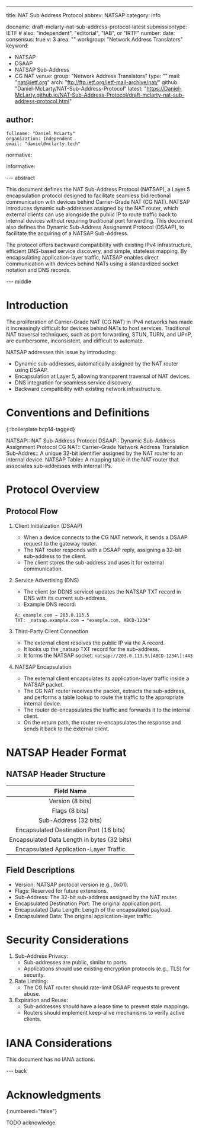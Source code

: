 ---
title: NAT Sub Address Protocol
abbrev: NATSAP
category: info

docname: draft-mclarty-nat-sub-address-protocol-latest
submissiontype: IETF  # also: "independent", "editorial", "IAB", or "IRTF"
number:
date:
consensus: true
v: 3
area: ""
workgroup: "Network Address Translators"
keyword:
 - NATSAP
 - DSAAP
 - NATSAP Sub-Address
 - CG NAT
venue:
  group: "Network Address Translators"
  type: ""
  mail: "nat@ietf.org"
  arch: "ftp://ftp.ietf.org/ietf-mail-archive/nat/"
  github: "Daniel-McLarty/NAT-Sub-Address-Protocol"
  latest: "https://Daniel-McLarty.github.io/NAT-Sub-Address-Protocol/draft-mclarty-nat-sub-address-protocol.html"

author:
 -
    fullname: "Daniel McLarty"
    organization: Independent
    email: "daniel@mclarty.tech"

normative:

informative:


--- abstract

This document defines the NAT Sub-Address Protocol (NATSAP), a Layer 5 encapsulation protocol designed to facilitate seamless bidirectional communication with devices behind Carrier-Grade NAT (CG NAT). NATSAP introduces dynamic sub-addresses assigned by the NAT router, which external clients can use alongside the public IP to route traffic back to internal devices without requiring traditional port forwarding. This document also defines the Dynamic Sub-Address Assignemnt Protocol (DSAAP), to facilitate the acquiring of a NATSAP Sub-Address.

The protocol offers backward compatibility with existing IPv4 infrastructure, efficient DNS-based service discovery, and simple, stateless mapping. By encapsulating application-layer traffic, NATSAP enables direct communication with devices behind NATs using a standardized socket notation and DNS records.


--- middle

# Introduction

The proliferation of Carrier-Grade NAT (CG NAT) in IPv4 networks has made it increasingly difficult for devices behind NATs to host services. Traditional NAT traversal techniques, such as port forwarding, STUN, TURN, and UPnP, are cumbersome, inconsistent, and difficult to automate.

NATSAP addresses this issue by introducing:

* Dynamic sub-addresses, automatically assigned by the NAT router using DSAAP.
* Encapsulation at Layer 5, allowing transparent traversal of NAT devices.
* DNS integration for seamless service discovery.
* Backward compatibility with existing network infrastructure.


# Conventions and Definitions

{::boilerplate bcp14-tagged}

NATSAP::
    NAT Sub-Address Protocol
DSAAP::
    Dynamic Sub-Address Assignment Protocol
CG NAT::
    Carrier-Grade Network Address Translation
Sub-Addres::
    A unique 32-bit identifier assigned by the NAT router to an internal device.
NATSAP Table::
    A mapping table in the NAT router that associates sub-addresses with internal IPs.

# Protocol Overview
## Protocol Flow
1. Client Initialization (DSAAP)
    * When a device connects to the CG NAT network, it sends a DSAAP request to the gateway router.
    * The NAT router responds with a DSAAP reply, assigning a 32-bit sub-address to the client.
    * The client stores the sub-address and uses it for external communication.

2. Service Advertising (DNS)
    * The client (or DDNS service) updates the NATSAP TXT record in DNS with its current sub-address.
    * Example DNS record:
    ```
    A: example.com → 203.0.113.5
    TXT: _natsap.example.com → "example.com, ABCD-1234"
    ```

3. Third-Party Client Connection
    * The external client resolves the public IP via the A record.
    * It looks up the _natsap TXT record for the sub-address.
    * It forms the NATSAP socket: ` natsap://203.0.113.5\[ABCD-1234\]:443 `

4. NATSAP Encapsulation
    * The external client encapsulates its application-layer traffic inside a NATSAP packet.
    * The CG NAT router receives the packet, extracts the sub-address, and performs a table lookup to route the traffic to the appropriate internal device.
    * The router de-encapsulates the traffic and forwards it to the internal client.
    * On the return path, the router re-encapsulates the response and sends it back to the external client.

# NATSAP Header Format
## NATSAP Header Structure
| Field Name                                                         |
|:------------------------------------------------------------------:|
| Version (8 bits)                                                   |
| Flags (8 bits)                                                     |
| Sub-Address (32 bits)                                              |
| Encapsulated Destination Port (16 bits)                            |
| Encapsulated Data Length in bytes (32 bits)                        |
| Encapsulated Application-Layer Traffic                             |

## Field Descriptions
* Version: NATSAP protocol version (e.g., 0x01).
* Flags: Reserved for future extensions.
* Sub-Address: The 32-bit sub-address assigned by the NAT router.
* Encapsulated Destination Port: The original application port.
* Encapsulated Data Length: Length of the encapsulated payload.
* Encapsulated Data: The original application-layer traffic.

# Security Considerations

1. Sub-Address Privacy:
    * Sub-addresses are public, similar to ports.
    * Applications should use existing encryption protocols (e.g., TLS) for security.
2. Rate Limiting:
    * The CG NAT router should rate-limit DSAAP requests to prevent abuse.
3. Expiration and Reuse:
    * Sub-addresses should have a lease time to prevent stale mappings.
    * Routers should implement keep-alive mechanisms to verify active clients.


# IANA Considerations

This document has no IANA actions.


--- back

# Acknowledgments
{:numbered="false"}

TODO acknowledge.
